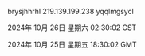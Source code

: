 brysjhhrhl 219.139.199.238 yqqlmgsycl

2024年 10月 26日 星期六 02:30:02 CST

2024年 10月 25日 星期五 18:30:02 GMT

